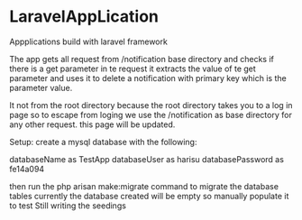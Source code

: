 # LaravelAppLication
Appplications build with laravel framework

The app gets all request from /notification base directory and checks if there is a get parameter in te request it extracts the value of te get parameter and uses it to delete a notification with primary key which is the parameter value.

It not from the root directory because the root directory takes you to a log in page so to escape from loging we use the /notification as base directory for any other request.
this page will be updated.

Setup:
create a mysql database with the following:

databaseName as TestApp
databaseUser as harisu
databasePassword as fe14a094

then run the php arisan make:migrate command to migrate the database tables
currently the database created will be empty so manually populate it to test 
Still writing the seedings 

